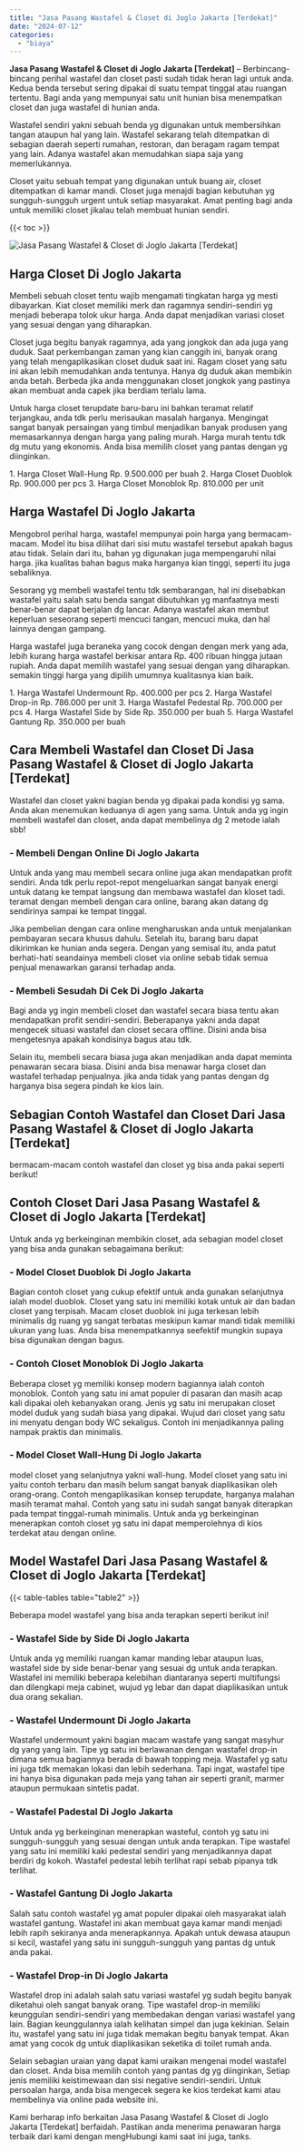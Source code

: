 ```yaml
---
title: "Jasa Pasang Wastafel & Closet di Joglo Jakarta [Terdekat]"
date: "2024-07-12"
categories: 
  - "biaya"
---
```


**Jasa Pasang Wastafel & Closet di Joglo Jakarta \[Terdekat\]** – Berbincang-bincang perihal wastafel dan closet pasti sudah tidak heran lagi untuk anda. Kedua benda tersebut sering dipakai di suatu tempat tinggal atau ruangan tertentu. Bagi anda yang mempunyai satu unit hunian bisa menempatkan closet dan juga wastafel di hunian anda.

Wastafel sendiri yakni sebuah benda yg digunakan untuk membersihkan tangan ataupun hal yang lain. Wastafel sekarang telah ditempatkan di sebagian daerah seperti rumahan, restoran, dan beragam ragam tempat yang lain. Adanya wastafel akan memudahkan siapa saja yang memerlukannya.

Closet yaitu sebuah tempat yang digunakan untuk buang air, closet ditempatkan di kamar mandi. Closet juga menajdi bagian kebutuhan yg sungguh-sungguh urgent untuk setiap masyarakat. Amat penting bagi anda untuk memiliki closet jikalau telah membuat hunian sendiri.

{{< toc >}}

![Jasa Pasang Wastafel & Closet di Joglo Jakarta [Terdekat]](/images/wastafel-closet-murah23.png)

## Harga Closet Di Joglo Jakarta

Membeli sebuah closet tentu wajib mengamati tingkatan harga yg mesti dibayarkan. Kiat closet memiliki merk dan ragamnya sendiri-sendiri yg menjadi beberapa tolok ukur harga. Anda dapat menjadikan variasi closet yang sesuai dengan yang diharapkan.

Closet juga begitu banyak ragamnya, ada yang jongkok dan ada juga yang duduk. Saat perkembangan zaman yang kian canggih ini, banyak orang yang telah mengaplikasikan closet duduk saat ini. Ragam closet yang satu ini akan lebih memudahkan anda tentunya. Hanya dg duduk akan membikin anda betah. Berbeda jika anda menggunakan closet jongkok yang pastinya akan membuat anda capek jika berdiam terlalu lama.

Untuk harga closet terupdate baru-baru ini bahkan teramat relatif terjangkau, anda tdk perlu merisaukan masalah harganya. Mengingat sangat banyak persaingan yang timbul menjadikan banyak produsen yang memasarkannya dengan harga yang paling murah. Harga murah tentu tdk dg mutu yang ekonomis. Anda bisa memilih closet yang pantas dengan yg diinginkan.

1\. Harga Closet Wall-Hung Rp. 9.500.000 per buah 2. Harga Closet Duoblok Rp. 900.000 per pcs 3. Harga Closet Monoblok Rp. 810.000 per unit

## Harga Wastafel Di Joglo Jakarta

Mengobrol perihal harga, wastafel mempunyai poin harga yang bermacam-macam. Model itu bisa dilihat dari sisi mutu wastafel tersebut apakah bagus atau tidak. Selain dari itu, bahan yg digunakan juga mempengaruhi nilai harga. jika kualitas bahan bagus maka harganya kian tinggi, seperti itu juga sebaliknya.

Sesorang yg membeli wastafel tentu tdk sembarangan, hal ini disebabkan wastafel yaitu salah satu benda sangat dibutuhkan yg manfaatnya mesti benar-benar dapat berjalan dg lancar. Adanya wastafel akan membut keperluan seseorang seperti mencuci tangan, mencuci muka, dan hal lainnya dengan gampang.

Harga wastafel juga beraneka yang cocok dengan dengan merk yang ada, lebih kurang harga wastafel berkisar antara Rp. 400 ribuan hingga jutaan rupiah. Anda dapat memilih wastafel yang sesuai dengan yang diharapkan. semakin tinggi harga yang dipilih umumnya kualitasnya kian baik.

1\. Harga Wastafel Undermount Rp. 400.000 per pcs 2. Harga Wastafel Drop-in Rp. 786.000 per unit 3. Harga Wastafel Pedestal Rp. 700.000 per pcs 4. Harga Wastafel Side by Side Rp. 350.000 per buah 5. Harga Wastafel Gantung Rp. 350.000 per buah

## Cara Membeli Wastafel dan Closet Di Jasa Pasang Wastafel & Closet di Joglo Jakarta \[Terdekat\]

Wastafel dan closet yakni bagian benda yg dipakai pada kondisi yg sama. Anda akan menemukan keduanya di agen yang sama. Untuk anda yg ingin membeli wastafel dan closet, anda dapat membelinya dg 2 metode ialah sbb!

### \- Membeli Dengan Online Di Joglo Jakarta

Untuk anda yang mau membeli secara online juga akan mendapatkan profit sendiri. Anda tdk perlu repot-repot mengeluarkan sangat banyak energi untuk datang ke tempat langsung dan membawa wastafel dan kloset tadi. teramat dengan membeli dengan cara online, barang akan datang dg sendirinya sampai ke tempat tinggal.

Jika pembelian dengan cara online mengharuskan anda untuk menjalankan pembayaran secara khusus dahulu. Setelah itu, barang baru dapat dikirimkan ke hunian anda segera. Dengan yang semisal itu, anda patut berhati-hati seandainya membeli closet via online sebab tidak semua penjual menawarkan garansi terhadap anda.

### \- Membeli Sesudah Di Cek Di Joglo Jakarta

Bagi anda yg ingin membeli closet dan wastafel secara biasa tentu akan mendapatkan profit sendiri-sendiri. Beberapanya yakni anda dapat mengecek situasi wastafel dan closet secara offline. Disini anda bisa mengetesnya apakah kondisinya bagus atau tdk.

Selain itu, membeli secara biasa juga akan menjadikan anda dapat meminta penawaran secara biasa. Disini anda bisa menawar harga closet dan wastafel terhadap penjualnya. jika anda tidak yang pantas dengan dg harganya bisa segera pindah ke kios lain.

## Sebagian Contoh Wastafel dan Closet Dari Jasa Pasang Wastafel & Closet di Joglo Jakarta \[Terdekat\]

bermacam-macam contoh wastafel dan closet yg bisa anda pakai seperti berikut!

## Contoh Closet Dari Jasa Pasang Wastafel & Closet di Joglo Jakarta \[Terdekat\]

Untuk anda yg berkeinginan membikin closet, ada sebagian model closet yang bisa anda gunakan sebagaimana berikut:

### \- Model Closet Duoblok Di Joglo Jakarta

Bagian contoh closet yang cukup efektif untuk anda gunakan selanjutnya ialah model duoblok. Closet yang satu ini memiliki kotak untuk air dan badan closet yang terpisah. Macam closet duoblok ini juga terkesan lebih minimalis dg ruang yg sangat terbatas meskipun kamar mandi tidak memiliki ukuran yang luas. Anda bisa menempatkannya seefektif mungkin supaya bisa digunakan dengan bagus.

### \- Contoh Closet Monoblok Di Joglo Jakarta

Beberapa closet yg memiliki konsep modern bagiannya ialah contoh monoblok. Contoh yang satu ini amat populer di pasaran dan masih acap kali dipakai oleh kebanyakan orang. Jenis yg satu ini merupakan closet model duduk yang sudah biasa yang dipakai. Wujud dari closet yang satu ini menyatu dengan body WC sekaligus. Contoh ini menjadikannya paling nampak praktis dan minimalis.

### \- Model Closet Wall-Hung Di Joglo Jakarta

model closet yang selanjutnya yakni wall-hung. Model closet yang satu ini yaitu contoh terbaru dan masih belum sangat banyak diaplikasikan oleh orang-orang. Contoh mengaplikasikan konsep terupdate, harganya malahan masih teramat mahal. Contoh yang satu ini sudah sangat banyak diterapkan pada tempat tinggal-rumah minimalis. Untuk anda yg berkeinginan menerapkan contoh closet yg satu ini dapat memperolehnya di kios terdekat atau dengan online.

## Model Wastafel Dari Jasa Pasang Wastafel & Closet di Joglo Jakarta \[Terdekat\]

{{< table-tables table="table2" >}}

Beberapa model wastafel yang bisa anda terapkan seperti berikut ini!

### \- Wastafel Side by Side Di Joglo Jakarta

Untuk anda yg memiliki ruangan kamar manding lebar ataupun luas, wastafel side by side benar-benar yang sesuai dg untuk anda terapkan. Wastafel ini memiliki beberapa kelebihan diantaranya seperti multifungsi dan dilengkapi meja cabinet, wujud yg lebar dan dapat diaplikasikan untuk dua orang sekalian.

### \- Wastafel Undermount Di Joglo Jakarta

Wastafel undermount yakni bagian macam wastafe yang sangat masyhur dg yang yang lain. Tipe yg satu ini berlawanan dengan wastafel drop-in dimana semua bagiannya berada di bawah topping meja. Wastafel yg satu ini juga tdk memakan lokasi dan lebih sederhana. Tapi ingat, wastafel tipe ini hanya bisa digunakan pada meja yang tahan air seperti granit, marmer ataupun permukaan sintetis padat.

### \- Wastafel Padestal Di Joglo Jakarta

Untuk anda yg berkeinginan menerapkan wasteful, contoh yg satu ini sungguh-sungguh yang sesuai dengan untuk anda terapkan. Tipe wastafel yang satu ini memiliki kaki pedestal sendiri yang menjadikannya dapat berdiri dg kokoh. Wastafel pedestal lebih terlihat rapi sebab pipanya tdk terlihat.

### \- Wastafel Gantung Di Joglo Jakarta

Salah satu contoh wastafel yg amat populer dipakai oleh masyarakat ialah wastafel gantung. Wastafel ini akan membuat gaya kamar mandi menjadi lebih rapih sekiranya anda menerapkannya. Apakah untuk dewasa ataupun si kecil, wastafel yang satu ini sungguh-sungguh yang pantas dg untuk anda pakai.

### \- Wastafel Drop-in Di Joglo Jakarta

Wastafel drop ini adalah salah satu variasi wastafel yg sudah begitu banyak diketahui oleh sangat banyak orang. Tipe wastafel drop-in memiliki keunggulan sendiri-sendiri yang membedakan dengan variasi wastafel yang lain. Bagian keunggulannya ialah kelihatan simpel dan juga kekinian. Selain itu, wastafel yang satu ini juga tidak memakan begitu banyak tempat. Akan amat yang cocok dg untuk diaplikasikan seketika di toilet rumah anda.

Selain sebagian uraian yang dapat kami uraikan mengenai model wastafel dan closet. Anda bisa memilih contoh yang pantas dg yg diinginkan, Setiap jenis memiliki keistimewaan dan sisi negative sendiri-sendiri. Untuk persoalan harga, anda bisa mengecek segera ke kios terdekat kami atau membelinya via online pada website ini.

Kami berharap info berkaitan Jasa Pasang Wastafel & Closet di Joglo Jakarta \[Terdekat\] berfaidah. Pastikan anda menerima penawaran harga terbaik dari kami dengan mengHubungi kami saat ini juga, tanks.
